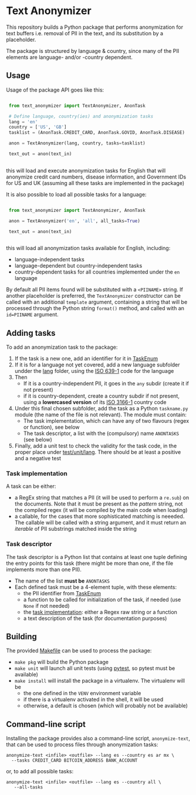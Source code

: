 # Text Anonymizer

This repository builds a Python package that performs anonymization for text 
buffers i.e. removal of PII in the text, and its substitution by a placeholder.

The package is structured by language & country, since many of the PII
elements are language- and/or -country dependent.


## Usage

Usage of the package API goes like this:

```Python

 from text_anonymizer import TextAnonymizer, AnonTask

 # Define language, country(ies) and anonymization tasks
 lang = 'en'
 country = ['US', 'GB']
 tasklist = (AnonTask.CREDIT_CARD, AnonTask.GOVID, AnonTask.DISEASE)

 anon = TextAnonymizer(lang, country, tasks=tasklist)

 text_out = anon(text_in)
 
```

this will load and execute anonymization tasks for English that will anonymize
credit card numbers, disease information, and Government IDs for US and UK
(assuming all these tasks are implemented in the package)


It is also possible to load all possible tasks for a language:

```Python

 from text_anonymizer import TextAnonymizer, AnonTask

 anon = TextAnonymizer('en', 'all', all_tasks=True)

 text_out = anon(text_in)
 
```

this will load all anonymization tasks available for English, including:
  * language-independent tasks
  * language-dependent but country-independent tasks
  * country-dependent tasks for all countries implemented under the `en`
    language
	
By default all PII items found will be substituted with a `<PIINAME>`
string. If another placeholder is preferred, the `TextAnonymizer` constructor
can be called with an additional `template` argument, containing a string that
will be processed through the Python string `format()` method, and called
with an `id=PIINAME` argument.


## Adding tasks

To add an anonymization task to the package:

 1. If the task is a new one, add an identifier for it in [TaskEnum]
 2. If it is for a language not yet covered, add a new language subfolder
    undder the [lang] folder, using the [ISO 639-1] code for the language
 3. Then
    * If it is a country-independent PII, it goes in the `any` subdir (create
	  it if not present)
    * if it is country-dependent, create a country subdir if not present, 
	  using a **lowercased version** of its [ISO 3166-1] country code
 4. Under this final chosen subfolder, add the task as a Python `taskname.py`
    module (the name of the file is not relevant). The module must contain:
	* The task implementation, which can have any of two flavours (regex or
	  function), see below
    * The task descriptor, a list with the (compulsory) name
      `ANONTASKS` (see below)
 5. Finally, add a unit test to check the validity for the task code, in the
    proper place under [test/unit/lang]. There should be at least a positive
	and a negative test

### Task implementation

A task can be either:
 - a RegEx string that matches a PII (it will be used to perform a `re.sub`)
   on the documents. Note that it must be present as the *pattern* string, not
   the compiled regex (it will be compiled by the main code when loading)
 - a callable, for the cases that more sophisticated matching is neeeded. The
   callable will be called with a string argument, and it must return an 
   *iterable* of PII substrings matched inside the string
   
### Task descriptor

The task descriptor is a Python list that contains at least one tuple defining
the entry points for this task (there might be more than one, if the file
implements more than one PII).

* The name of the list **must be** `ANONTASKS`
* Each defined task must be a 4-element tuple, with these elements:
   - the PII identifier from [TaskEnum]
   - a function to be called for initialization of the task, if needed (use
     `None` if not needed)
   - the [task implementation]: either a Regex raw string or a function
   - a text description of the task (for documentation purposes)

   
## Building

The provided [Makefile] can be used to process the package:
 * `make pkg` will build the Python package
 * `make unit` will launch all unit tests (using [pytest], so pytest must be
   available)
 * `make install` will install the package in a virtualenv. The virtualenv
   will be
     - the one defined in the `VENV` environment variable
	 - if there is a virtualenv activated in the shell, it will be used
	 - otherwise, a default is chosen (which will probably not be available)


## Command-line script

Installing the package provides also a command-line script, `anonymize-text`,
that can be used to process files through anonymization tasks:

    anonymize-text <infile> <outfile> --lang es --country es ar mx \
	  --tasks CREDIT_CARD BITCOIN_ADDRESS BANK_ACCOUNT
	
or, to add all possible tasks:

    anonymize-text <infile> <outfile> --lang es --country all \
	   --all-tasks 

 


[task implementation]: #task-implementation
[TaskEnum]: src/text_anonymizer/tasks.py
[lang]: src/text_anonymizer/lang
[test/unit/lang]: test/unit/lang
[Makefile]: Makefile
[ISO 639-1]: https://en.wikipedia.org/wiki/List_of_ISO_639-1_codes
[ISO 3166-1]: https://en.wikipedia.org/wiki/ISO_3166-1_alpha-2
[pytest]: https://docs.pytest.org
